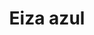 ---
title: Eiza azul
date: 
draft: false

# descripcion
description : Conjunto de aros y dije de plata con cristal

materials: Plata 925

color: Plateado y cristal

dimensions: 0,8cm x 1,9cm (dije) - 0,6cm x 1,3cm (aros)

code: 06-18-0397

type: "Conjuntos"

categories: []

price: $3.610,00

# Images
# first image will be shown in the product page
images:
  # - image: "images/path_to_image"
  # La ubicacion de las imagenes es imagenes/Conjuntos/Conjuntos.Aros y Dije/06-18-0397-eiza-azul
  - image: "./images/conjuntos/aros_y_dije/06-18-0397-gota-cristal-azul_a.JPG"
  - image: "./images/conjuntos/aros_y_dije/06-18-0397-gota-cristal-azul_b.JPG"
---